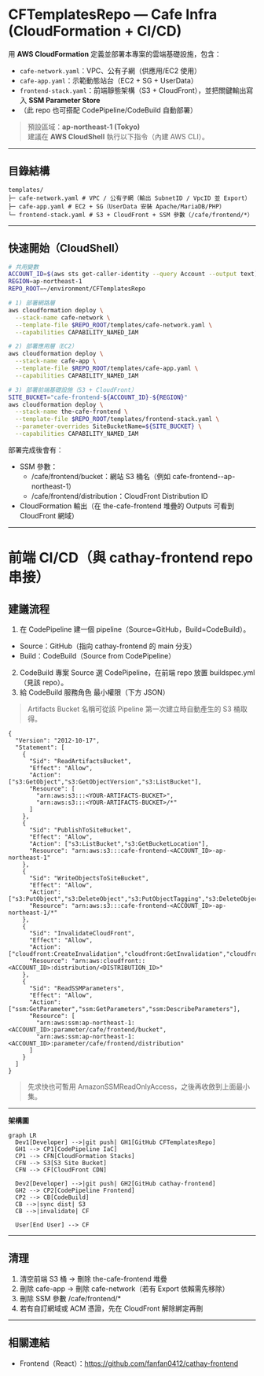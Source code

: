 # CFTemplatesRepo — Cafe Infra (CloudFormation + CI/CD)

用 **AWS CloudFormation** 定義並部署本專案的雲端基礎設施，包含：
- `cafe-network.yaml`：VPC、公有子網（供應用/EC2 使用）
- `cafe-app.yaml`：示範動態站台（EC2 + SG + UserData）
- `frontend-stack.yaml`：前端靜態架構（S3 + CloudFront），並把關鍵輸出寫入 **SSM Parameter Store**
- （此 repo 也可搭配 CodePipeline/CodeBuild 自動部署）

> 預設區域：**ap-northeast-1 (Tokyo)**  
> 建議在 **AWS CloudShell** 執行以下指令（內建 AWS CLI）。

---

## 目錄結構
```
templates/
├─ cafe-network.yaml # VPC / 公有子網（輸出 SubnetID / VpcID 並 Export）
├─ cafe-app.yaml # EC2 + SG（UserData 安裝 Apache/MariaDB/PHP）
└─ frontend-stack.yaml # S3 + CloudFront + SSM 參數（/cafe/frontend/*）
```
---

## 快速開始（CloudShell）

```bash
# 共用變數
ACCOUNT_ID=$(aws sts get-caller-identity --query Account --output text)
REGION=ap-northeast-1
REPO_ROOT=~/environment/CFTemplatesRepo

# 1) 部署網路層
aws cloudformation deploy \
  --stack-name cafe-network \
  --template-file $REPO_ROOT/templates/cafe-network.yaml \
  --capabilities CAPABILITY_NAMED_IAM

# 2) 部署應用層（EC2）
aws cloudformation deploy \
  --stack-name cafe-app \
  --template-file $REPO_ROOT/templates/cafe-app.yaml \
  --capabilities CAPABILITY_NAMED_IAM

# 3) 部署前端基礎設施（S3 + CloudFront）
SITE_BUCKET="cafe-frontend-${ACCOUNT_ID}-${REGION}"
aws cloudformation deploy \
  --stack-name the-cafe-frontend \
  --template-file $REPO_ROOT/templates/frontend-stack.yaml \
  --parameter-overrides SiteBucketName=${SITE_BUCKET} \
  --capabilities CAPABILITY_NAMED_IAM
```

部署完成後會有：
* SSM 參數：
  * /cafe/frontend/bucket：網站 S3 桶名（例如 cafe-frontend-<acct>-ap-northeast-1）
  * /cafe/frontend/distribution：CloudFront Distribution ID
* CloudFormation 輸出（在 the-cafe-frontend 堆疊的 Outputs 可看到 CloudFront 網域）

---

# 前端 CI/CD（與 cathay-frontend repo 串接）
## 建議流程
1. 在 CodePipeline 建一個 pipeline（Source=GitHub，Build=CodeBuild）。
  * Source：GitHub（指向 cathay-frontend 的 main 分支）
  * Build：CodeBuild（Source from CodePipeline）
2. CodeBuild 專案 Source 選 CodePipeline，在前端 repo 放置 buildspec.yml（見該 repo）。
3. 給 CodeBuild 服務角色 最小權限（下方 JSON）
> Artifacts Bucket 名稱可從該 Pipeline 第一次建立時自動產生的 S3 桶取得。
```
{
  "Version": "2012-10-17",
  "Statement": [
    {
      "Sid": "ReadArtifactsBucket",
      "Effect": "Allow",
      "Action": ["s3:GetObject","s3:GetObjectVersion","s3:ListBucket"],
      "Resource": [
        "arn:aws:s3:::<YOUR-ARTIFACTS-BUCKET>",
        "arn:aws:s3:::<YOUR-ARTIFACTS-BUCKET>/*"
      ]
    },
    {
      "Sid": "PublishToSiteBucket",
      "Effect": "Allow",
      "Action": ["s3:ListBucket","s3:GetBucketLocation"],
      "Resource": "arn:aws:s3:::cafe-frontend-<ACCOUNT_ID>-ap-northeast-1"
    },
    {
      "Sid": "WriteObjectsToSiteBucket",
      "Effect": "Allow",
      "Action": ["s3:PutObject","s3:DeleteObject","s3:PutObjectTagging","s3:DeleteObjectTagging"],
      "Resource": "arn:aws:s3:::cafe-frontend-<ACCOUNT_ID>-ap-northeast-1/*"
    },
    {
      "Sid": "InvalidateCloudFront",
      "Effect": "Allow",
      "Action": ["cloudfront:CreateInvalidation","cloudfront:GetInvalidation","cloudfront:ListInvalidations"],
      "Resource": "arn:aws:cloudfront::<ACCOUNT_ID>:distribution/<DISTRIBUTION_ID>"
    },
    {
      "Sid": "ReadSSMParameters",
      "Effect": "Allow",
      "Action": ["ssm:GetParameter","ssm:GetParameters","ssm:DescribeParameters"],
      "Resource": [
        "arn:aws:ssm:ap-northeast-1:<ACCOUNT_ID>:parameter/cafe/frontend/bucket",
        "arn:aws:ssm:ap-northeast-1:<ACCOUNT_ID>:parameter/cafe/frontend/distribution"
      ]
    }
  ]
}

```
> 先求快也可暫用 AmazonSSMReadOnlyAccess，之後再收斂到上面最小集。
---

**架構圖**
```mermaid
graph LR
  Dev1[Developer] -->|git push| GH1[GitHub CFTemplatesRepo]
  GH1 --> CP1[CodePipeline IaC]
  CP1 --> CFN[CloudFormation Stacks]
  CFN --> S3[S3 Site Bucket]
  CFN --> CF[CloudFront CDN]

  Dev2[Developer] -->|git push| GH2[GitHub cathay-frontend]
  GH2 --> CP2[CodePipeline Frontend]
  CP2 --> CB[CodeBuild]
  CB -->|sync dist| S3
  CB -->|invalidate| CF

  User[End User] --> CF
```
---
## 清理
1. 清空前端 S3 桶 → 刪除 the-cafe-frontend 堆疊
2. 刪除 cafe-app → 刪除 cafe-network（若有 Export 依賴需先移除）
3. 刪除 SSM 參數 /cafe/frontend/*
4. 若有自訂網域或 ACM 憑證，先在 CloudFront 解除綁定再刪
---
## 相關連結
* Frontend（React）：https://github.com/fanfan0412/cathay-frontend
